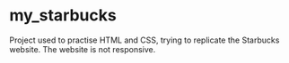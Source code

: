 # my_starbucks

Project used to practise HTML and CSS, trying to replicate the Starbucks website. The website is not responsive.